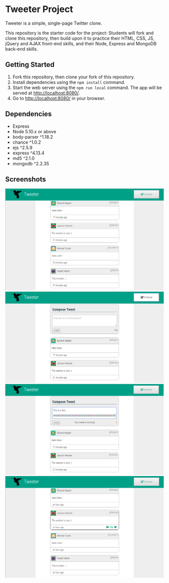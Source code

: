 # Tweeter Project

Tweeter is a simple, single-page Twitter clone.

This repository is the starter code for the project: Students will fork and clone this repository, then build upon it to practice their HTML, CSS, JS, jQuery and AJAX front-end skills, and their Node, Express and MongoDB back-end skills.

## Getting Started

1. Fork this repository, then clone your fork of this repository.
2. Install dependencies using the `npm install` command.
3. Start the web server using the `npm run local` command. The app will be served at <http://localhost:8080/>.
4. Go to <http://localhost:8080/> in your browser.

## Dependencies

- Express
- Node 5.10.x or above
- body-parser ^1.18.2
- chance ^1.0.2
- ejs ^2.5.9
- express ^4.13.4
- md5 ^2.1.0
- mongodb ^2.2.35

## Screenshots

![Home page](https://github.com/mehdibz/Tweeter/blob/master/docs/FirstPage_Home.png)
![Ready to send a tweet](https://github.com/mehdibz/Tweeter/blob/master/docs/ComposeReady.png)
![Prevent of invalid tweet](https://github.com/mehdibz/Tweeter/blob/master/docs/InvalidTweet.png)
![Mouse hover on tweets](https://github.com/mehdibz/Tweeter/blob/master/docs/MouseHover.png)
